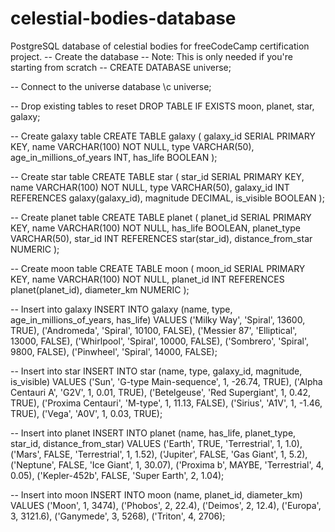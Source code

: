 # celestial-bodies-database
PostgreSQL database of celestial bodies for freeCodeCamp certification project.
-- Create the database
-- Note: This is only needed if you're starting from scratch
-- CREATE DATABASE universe;

-- Connect to the universe database
\c universe;

-- Drop existing tables to reset
DROP TABLE IF EXISTS moon, planet, star, galaxy;

-- Create galaxy table
CREATE TABLE galaxy (
  galaxy_id SERIAL PRIMARY KEY,
  name VARCHAR(100) NOT NULL,
  type VARCHAR(50),
  age_in_millions_of_years INT,
  has_life BOOLEAN
);

-- Create star table
CREATE TABLE star (
  star_id SERIAL PRIMARY KEY,
  name VARCHAR(100) NOT NULL,
  type VARCHAR(50),
  galaxy_id INT REFERENCES galaxy(galaxy_id),
  magnitude DECIMAL,
  is_visible BOOLEAN
);

-- Create planet table
CREATE TABLE planet (
  planet_id SERIAL PRIMARY KEY,
  name VARCHAR(100) NOT NULL,
  has_life BOOLEAN,
  planet_type VARCHAR(50),
  star_id INT REFERENCES star(star_id),
  distance_from_star NUMERIC
);

-- Create moon table
CREATE TABLE moon (
  moon_id SERIAL PRIMARY KEY,
  name VARCHAR(100) NOT NULL,
  planet_id INT REFERENCES planet(planet_id),
  diameter_km NUMERIC
);

-- Insert into galaxy
INSERT INTO galaxy (name, type, age_in_millions_of_years, has_life) VALUES
('Milky Way', 'Spiral', 13600, TRUE),
('Andromeda', 'Spiral', 10100, FALSE),
('Messier 87', 'Elliptical', 13000, FALSE),
('Whirlpool', 'Spiral', 10000, FALSE),
('Sombrero', 'Spiral', 9800, FALSE),
('Pinwheel', 'Spiral', 14000, FALSE);

-- Insert into star
INSERT INTO star (name, type, galaxy_id, magnitude, is_visible) VALUES
('Sun', 'G-type Main-sequence', 1, -26.74, TRUE),
('Alpha Centauri A', 'G2V', 1, 0.01, TRUE),
('Betelgeuse', 'Red Supergiant', 1, 0.42, TRUE),
('Proxima Centauri', 'M-type', 1, 11.13, FALSE),
('Sirius', 'A1V', 1, -1.46, TRUE),
('Vega', 'A0V', 1, 0.03, TRUE);

-- Insert into planet
INSERT INTO planet (name, has_life, planet_type, star_id, distance_from_star) VALUES
('Earth', TRUE, 'Terrestrial', 1, 1.0),
('Mars', FALSE, 'Terrestrial', 1, 1.52),
('Jupiter', FALSE, 'Gas Giant', 1, 5.2),
('Neptune', FALSE, 'Ice Giant', 1, 30.07),
('Proxima b', MAYBE, 'Terrestrial', 4, 0.05),
('Kepler-452b', FALSE, 'Super Earth', 2, 1.04);

-- Insert into moon
INSERT INTO moon (name, planet_id, diameter_km) VALUES
('Moon', 1, 3474),
('Phobos', 2, 22.4),
('Deimos', 2, 12.4),
('Europa', 3, 3121.6),
('Ganymede', 3, 5268),
('Triton', 4, 2706);

